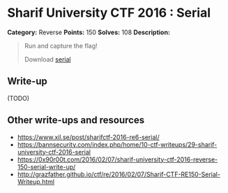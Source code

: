 # Sharif University CTF 2016 : Serial

**Category:** Reverse
**Points:** 150
**Solves:** 108
**Description:**

> Run and capture the flag!
> 
> Download [serial](./serial)


## Write-up

(TODO)

## Other write-ups and resources

* <https://www.xil.se/post/sharifctf-2016-re6-serial/>
* <https://bannsecurity.com/index.php/home/10-ctf-writeups/29-sharif-university-ctf-2016-serial>
* <https://0x90r00t.com/2016/02/07/sharif-university-ctf-2016-reverse-150-serial-write-up/>
* <http://grazfather.github.io/ctf/re/2016/02/07/Sharif-CTF-RE150-Serial-Writeup.html>
